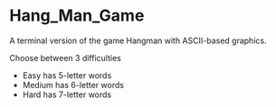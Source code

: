 # Hang_Man_Game

A terminal version of the game Hangman with ASCII-based graphics. 

Choose between 3 difficulties
* Easy has 5-letter words
* Medium has 6-letter words
* Hard has 7-letter words
